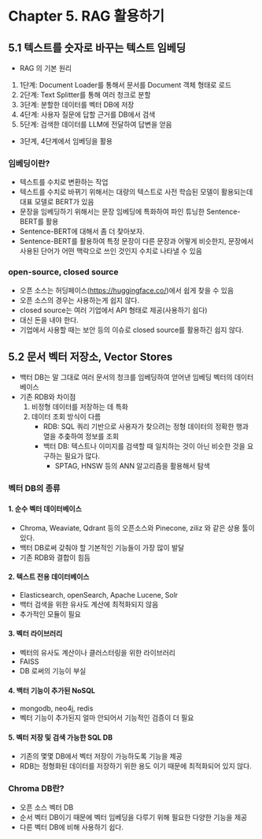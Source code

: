 # Chapter 5. RAG 활용하기

## 5.1 텍스트를 숫자로 바꾸는 텍스트 임베딩

* RAG 의 기본 원리

1. 1단계: Document Loader를 통해서 문서를 Document 객체 형태로 로드
1. 2단계: Text Splitter를 통해 여러 청크로 분할
1. 3단계: 분할한 데이터를 벡터 DB에 저장
1. 4단계: 사용자 질문에 답할 근거를 DB에서 검색
1. 5단계: 검색한 데이터를 LLM에 전달하여 답변을 얻음

* 3단계, 4단계에서 임베딩을 활용

### 임베딩이란?

* 텍스트를 수치로 변환하는 작업
* 텍스트를 수치로 바뀌기 위해서는 대량의 텍스트로 사전 학습된 모델이 활용되는데 대표 모델로 BERT가 있음
* 문장을 임베딩하기 위해서는 문장 임베딩에 특화하여 파인 튜닝한 Sentence-BERT를 활용
* Sentence-BERT에 대해서 좀 더 찾아보자.
* Sentence-BERT를 활용하여 특정 문장이 다른 문장과 어떻게 비슷한지, 문장에서 사용된 단어가 어떤 맥락으로 쓰인 것인지 수치로 나타낼 수 있음

### open-source, closed source

* 오픈 소스는 허딩페이스(https://huggingface.co/)에서 쉽게 찾을 수 있음
* 오픈 소스의 경우는 사용하는게 쉽지 않다.
* closed source는 여러 기업에서 API 형태로 제공(사용하기 쉽다)
* 대신 돈을 내야 한다.
* 기업에서 사용할 때는 보안 등의 이슈로 closed source를 활용하긴 쉽지 않다.


## 5.2 문서 벡터 저장소, Vector Stores

* 백터 DB는 말 그대로 여러 문서의 청크를 임베딩하여 얻어낸 임베딩 벡터의 데이터베이스
* 기존 RDB와 차이점
   1. 비정형 데이터를 저장하는 데 특화
   2. 데이터 조회 방식이 다름
      * RDB: SQL 쿼리 기반으로 사용자가 찾으려는 정형 데이터의 정확한 행과 열을 추춪하여 정보를 조회
      * 백터 DB: 텍스트나 이미지를 검색할 때 일치하는 것이 아닌 비슷한 것을 요구하는 필요가 많다.
        * SPTAG, HNSW 등의 ANN 알고리즘을 활용해서 탐색

### 벡터 DB의 종류

#### 1. 순수 벡터 데이터베이스

* Chroma, Weaviate, Qdrant 등의 오픈소스와 Pinecone, ziliz 와 같은 상용 툴이 있다.
* 백터 DB로써 갖춰야 할 기본적인 기능들이 가장 많이 발달
* 기존 RDB와 결합이 힘듬

#### 2. 텍스트 전용 데이터베이스

* Elasticsearch, openSearch, Apache Lucene, Solr
* 백터 검색을 위한 유사도 계산에 최적화되지 않음
* 추가적인 모듈이 필요

#### 3. 벡터 라이브러리

* 벡터의 유사도 계산이나 클러스터링을 위한 라이브러리
* FAISS
* DB 로써의 기능이 부실

#### 4. 백터 기능이 추가된 NoSQL

* mongodb, neo4j, redis
* 벡터 기능이 추가된지 얼마 안되어서 기능적인 검증이 더 필요

#### 5. 벡터 저장 및 검색 가능한 SQL DB

* 기존의 몇몇 DB에서 벡터 저장이 가능하도록 기능을 제공
* RDB는 정형화된 데이터를 저장하기 위한 용도 이기 때문에 최적화되어 있지 않다.


### Chroma DB란?

* 오픈 소스 벡터 DB
* 순서 벡터 DB이기 때문에 벡터 임베딩을 다루기 위해 필요한 다양한 기능을 제공
* 다른 벡터 DB에 비해 사용하기 쉽다.




